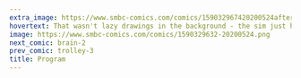 ```yaml
---
extra_image: https://www.smbc-comics.com/comics/159032967420200524after.png
hovertext: That wasn't lazy drawings in the background - the sim just hadn't fully rendered them.
image: https://www.smbc-comics.com/comics/1590329632-20200524.png
next_comic: brain-2
prev_comic: trolley-3
title: Program
---
```


